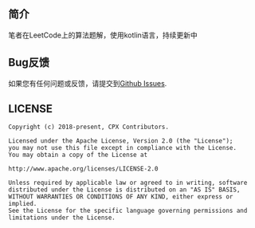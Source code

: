 ## 简介

笔者在LeetCode上的算法题解，使用kotlin语言，持续更新中


## Bug反馈

如果您有任何问题或反馈，请提交到[Github Issues](https://github.com/wkxjc/Kotlin-leetcode/issues).

## LICENSE

    Copyright (c) 2018-present, CPX Contributors.

    Licensed under the Apache License, Version 2.0 (the "License");
    you may not use this file except in compliance with the License.
    You may obtain a copy of the License at

    http://www.apache.org/licenses/LICENSE-2.0

    Unless required by applicable law or agreed to in writing, software
    distributed under the License is distributed on an "AS IS" BASIS,
    WITHOUT WARRANTIES OR CONDITIONS OF ANY KIND, either express or implied.
    See the License for the specific language governing permissions and
    limitations under the License.
